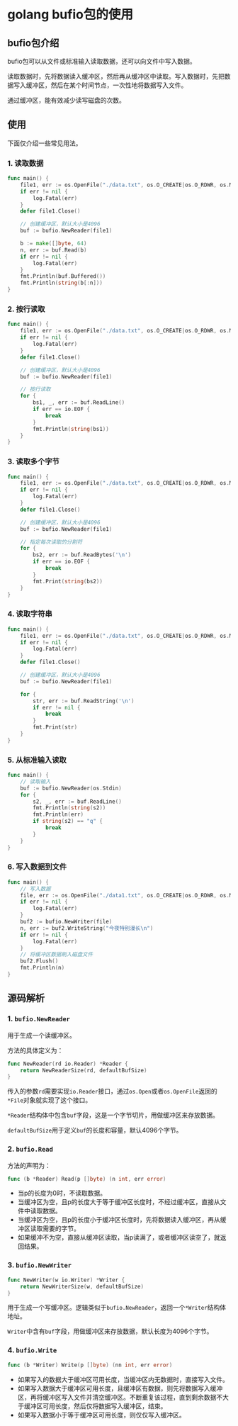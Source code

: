 # golang bufio包的使用


## bufio包介绍

bufio包可以从文件或标准输入读取数据，还可以向文件中写入数据。

读取数据时，先将数据读入缓冲区，然后再从缓冲区中读取。写入数据时，先把数据写入缓冲区，然后在某个时间节点，一次性地将数据写入文件。

通过缓冲区，能有效减少读写磁盘的次数。

## 使用

下面仅介绍一些常见用法。

### 1. 读取数据

```go
func main() {
	file1, err := os.OpenFile("./data.txt", os.O_CREATE|os.O_RDWR, os.ModePerm)
	if err != nil {
		log.Fatal(err)
	}
	defer file1.Close()

	// 创建缓冲区，默认大小是4096
	buf := bufio.NewReader(file1)

	b := make([]byte, 64)
	n, err := buf.Read(b)
	if err != nil {
		log.Fatal(err)
	}
	fmt.Println(buf.Buffered())
	fmt.Println(string(b[:n]))
}
```

### 2. 按行读取

```go
func main() {
	file1, err := os.OpenFile("./data.txt", os.O_CREATE|os.O_RDWR, os.ModePerm)
	if err != nil {
		log.Fatal(err)
	}
	defer file1.Close()

	// 创建缓冲区，默认大小是4096
	buf := bufio.NewReader(file1)

	// 按行读取
	for {
		bs1, _, err := buf.ReadLine()
		if err == io.EOF {
			break
		}
		fmt.Println(string(bs1))
	}
}
```

### 3. 读取多个字节

```go
func main() {
  	file1, err := os.OpenFile("./data.txt", os.O_CREATE|os.O_RDWR, os.ModePerm)
	if err != nil {
		log.Fatal(err)
	}
	defer file1.Close()

	// 创建缓冲区，默认大小是4096
	buf := bufio.NewReader(file1)

	// 指定每次读取的分割符
	for {
		bs2, err := buf.ReadBytes('\n')
		if err == io.EOF {
			break
		}
		fmt.Print(string(bs2))
	}
}
```

### 4. 读取字符串

```go
func main() {
  	file1, err := os.OpenFile("./data.txt", os.O_CREATE|os.O_RDWR, os.ModePerm)
	if err != nil {
		log.Fatal(err)
	}
	defer file1.Close()

	// 创建缓冲区，默认大小是4096
	buf := bufio.NewReader(file1)

	for {
		str, err := buf.ReadString('\n')
		if err != nil {
			break
		}
		fmt.Print(str)
	}
}
```

### 5. 从标准输入读取

```go
func main() {
	// 读取输入
	buf := bufio.NewReader(os.Stdin)
	for {
		s2, _, err := buf.ReadLine()
		fmt.Println(string(s2))
		fmt.Println(err)
		if string(s2) == "q" {
			break
		}
	}
}
```

### 6. 写入数据到文件

```go
func main() {
	// 写入数据
	file, err := os.OpenFile("./data1.txt", os.O_CREATE|os.O_RDWR, os.ModePerm)
	if err != nil {
		log.Fatal(err)
	}
	buf2 := bufio.NewWriter(file)
	n, err := buf2.WriteString("今夜特别漫长\n")
	if err != nil {
		log.Fatal(err)
	}
	// 将缓冲区数据刷入磁盘文件
	buf2.Flush()
	fmt.Println(n)
}
```

## 源码解析

### 1. `bufio.NewReader`

用于生成一个读缓冲区。

方法的具体定义为：

```go
func NewReader(rd io.Reader) *Reader {
	return NewReaderSize(rd, defaultBufSize)
}
```

传入的参数`rd`需要实现`io.Reader`接口，通过`os.Open`或者`os.OpenFile`返回的`*File`对象就实现了这个接口。

`*Reader`结构体中包含`buf`字段，这是一个字节切片，用做缓冲区来存放数据。

`defaultBufSize`用于定义`buf`的长度和容量，默认4096个字节。

### 2. `bufio.Read`

方法的声明为：

```go
func (b *Reader) Read(p []byte) (n int, err error) 
```

- 当p的长度为0时，不读取数据。
- 当缓冲区为空，且p的长度大于等于缓冲区长度时，不经过缓冲区，直接从文件中读取数据。
- 当缓冲区为空，且p的长度小于缓冲区长度时，先将数据读入缓冲区，再从缓冲区读取需要的字节。
- 如果缓冲不为空，直接从缓冲区读取，当p读满了，或者缓冲区读空了，就返回结果。

### 3. `bufio.NewWriter`

```go
func NewWriter(w io.Writer) *Writer {
	return NewWriterSize(w, defaultBufSize)
}
```

用于生成一个写缓冲区。逻辑类似于`bufio.NewReader`，返回一个`*Writer`结构体地址。

`Writer`中含有`buf`字段，用做缓冲区来存放数据，默认长度为4096个字节。

### 4. `bufio.Write`

```go
func (b *Writer) Write(p []byte) (nn int, err error)
```

- 如果写入的数据大于缓冲区可用长度，当缓冲区内无数据时，直接写入文件。
- 如果写入数据大于缓冲区可用长度，且缓冲区有数据，则先将数据写入缓冲区，再将缓冲区写入文件并清空缓冲区。不断重复该过程，直到剩余数据不大于缓冲区可用长度，然后仅将数据写入缓冲区，结束。
- 如果写入数据小于等于缓冲区可用长度，则仅仅写入缓冲区。

